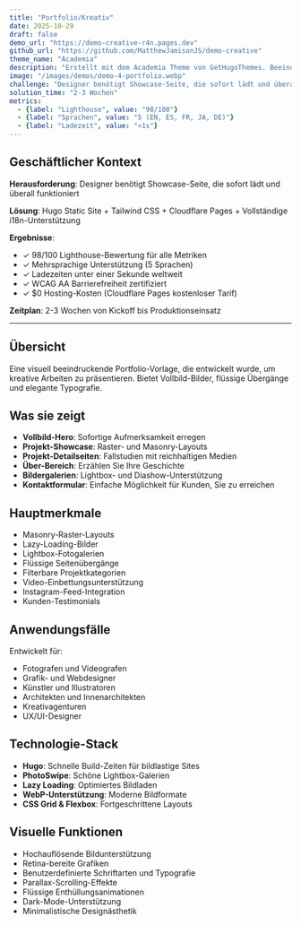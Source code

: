```yaml
---
title: "Portfolio/Kreativ"
date: 2025-10-29
draft: false
demo_url: "https://demo-creative-r4n.pages.dev"
github_url: "https://github.com/MatthewJamisonJS/demo-creative"
theme_name: "Academia"
description: "Erstellt mit dem Academia Theme von GetHugoThemes. Beeindruckendes visuelles Portfolio für Designer, Fotografen und Kreativprofis."
image: "/images/demos/demo-4-portfolio.webp"
challenge: "Designer benötigt Showcase-Seite, die sofort lädt und überall funktioniert"
solution_time: "2-3 Wochen"
metrics:
  - {label: "Lighthouse", value: "98/100"}
  - {label: "Sprachen", value: "5 (EN, ES, FR, JA, DE)"}
  - {label: "Ladezeit", value: "<1s"}
---
```


## Geschäftlicher Kontext

**Herausforderung**: Designer benötigt Showcase-Seite, die sofort lädt und überall funktioniert

**Lösung**: Hugo Static Site + Tailwind CSS + Cloudflare Pages + Vollständige i18n-Unterstützung

**Ergebnisse**:
- ✓ 98/100 Lighthouse-Bewertung für alle Metriken
- ✓ Mehrsprachige Unterstützung (5 Sprachen)
- ✓ Ladezeiten unter einer Sekunde weltweit
- ✓ WCAG AA Barrierefreiheit zertifiziert
- ✓ $0 Hosting-Kosten (Cloudflare Pages kostenloser Tarif)

**Zeitplan**: 2-3 Wochen von Kickoff bis Produktionseinsatz

---

## Übersicht

Eine visuell beeindruckende Portfolio-Vorlage, die entwickelt wurde, um kreative Arbeiten zu präsentieren. Bietet Vollbild-Bilder, flüssige Übergänge und elegante Typografie.

## Was sie zeigt

- **Vollbild-Hero**: Sofortige Aufmerksamkeit erregen
- **Projekt-Showcase**: Raster- und Masonry-Layouts
- **Projekt-Detailseiten**: Fallstudien mit reichhaltigen Medien
- **Über-Bereich**: Erzählen Sie Ihre Geschichte
- **Bildergalerien**: Lightbox- und Diashow-Unterstützung
- **Kontaktformular**: Einfache Möglichkeit für Kunden, Sie zu erreichen

## Hauptmerkmale

- Masonry-Raster-Layouts
- Lazy-Loading-Bilder
- Lightbox-Fotogalerien
- Flüssige Seitenübergänge
- Filterbare Projektkategorien
- Video-Einbettungsunterstützung
- Instagram-Feed-Integration
- Kunden-Testimonials

## Anwendungsfälle

Entwickelt für:
- Fotografen und Videografen
- Grafik- und Webdesigner
- Künstler und Illustratoren
- Architekten und Innenarchitekten
- Kreativagenturen
- UX/UI-Designer

## Technologie-Stack

- **Hugo**: Schnelle Build-Zeiten für bildlastige Sites
- **PhotoSwipe**: Schöne Lightbox-Galerien
- **Lazy Loading**: Optimiertes Bildladen
- **WebP-Unterstützung**: Moderne Bildformate
- **CSS Grid & Flexbox**: Fortgeschrittene Layouts

## Visuelle Funktionen

- Hochauflösende Bildunterstützung
- Retina-bereite Grafiken
- Benutzerdefinierte Schriftarten und Typografie
- Parallax-Scrolling-Effekte
- Flüssige Enthüllungsanimationen
- Dark-Mode-Unterstützung
- Minimalistische Designästhetik
